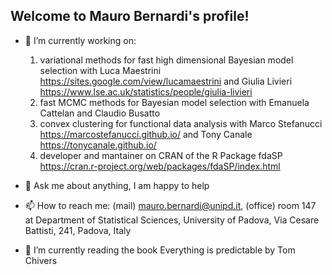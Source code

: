 ## Welcome to Mauro Bernardi's profile! 

- 🔭 I’m currently working on:
  1. variational methods for fast high dimensional Bayesian model selection with Luca Maestrini https://sites.google.com/view/lucamaestrini and Giulia Livieri https://www.lse.ac.uk/statistics/people/giulia-livieri
  2. fast MCMC methods for Bayesian model selection with Emanuela Cattelan and Claudio Busatto
  3. convex clustering for functional data analysis with Marco Stefanucci https://marcostefanucci.github.io/ and Tony Canale https://tonycanale.github.io/
  4. developer and mantainer on CRAN of the R Package fdaSP https://cran.r-project.org/web/packages/fdaSP/index.html
     
- 💬 Ask me about anything, I am happy to help
- 📫 How to reach me: (mail) mauro.bernardi@unipd.it, (office) room 147 at Department of Statistical Sciences, University of Padova, Via Cesare Battisti, 241, Padova, Italy
- 🌱 I’m currently reading the book Everything is predictable by Tom Chivers

<!--
**maurobernardi/maurobernardi** is a ✨ _special_ ✨ repository because its `README.md` (this file) appears on your GitHub profile.

Here are some ideas to get you started:

- 🔭 I’m currently working on zio
- 🌱 I’m currently learning ...
- 👯 I’m looking to collaborate on ...
- 🤔 I’m looking for help with ...
- 💬 Ask me about ...
- 📫 How to reach me: ...
- 😄 Pronouns: ...
- ⚡ Fun fact: ...
-->

